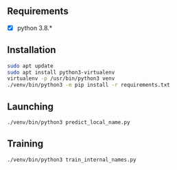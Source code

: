 ## Requirements

- [x] python 3.8.*

## Installation

```sh
sudo apt update
sudo apt install python3-virtualenv
virtualenv -p /usr/bin/python3 venv
./venv/bin/python3 -m pip install -r requirements.txt
```

## Launching

```sh
./venv/bin/python3 predict_local_name.py
```

## Training

```sh
./venv/bin/python3 train_internal_names.py
```